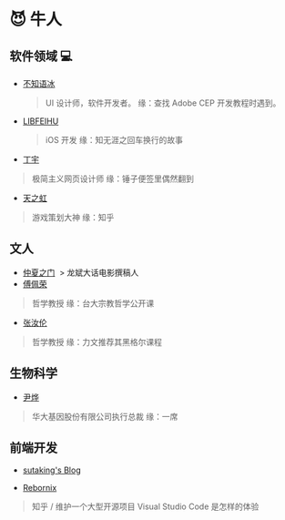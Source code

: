 # 😈 牛人

## 软件领域 💻
- [不知语冰](http://nullice.com/about/) 
  > UI 设计师，软件开发者。
  > 缘：查找 Adobe CEP 开发教程时遇到。
- [LIBFEIHU](http://feihu.me/about/)
  > iOS 开发
  > 缘：知无涯之回车换行的故事
- [丁宇](http://dingyu.me/)
> 极简主义网页设计师
> 缘：锤子便签里偶然翻到
- [天之虹](http://blog.sina.com.cn/u/1224467617)
> 游戏策划大神
> 缘：知乎

## 文人
 - [仲夏之门](https://www.douban.com/people/78548715/)
  > 龙斌大话电影撰稿人
- [傅佩荣](https://zh.wikipedia.org/wiki/%E5%82%85%E4%BD%A9%E6%A6%AE)
> 哲学教授
> 缘：台大宗教哲学公开课
- [张汝伦](http://baike.baidu.com/item/%E5%BC%A0%E6%B1%9D%E4%BC%A6/4945241)
> 哲学教授
> 缘：力文推荐其黑格尔课程

## 生物科学
 - [尹烨](http://baike.baidu.com/item/%E5%B0%B9%E7%83%A8)
  > 华大基因股份有限公司执行总裁
  > 缘：一席

## 前端开发
- [sutaking's Blog](http://njfeng.com/#blog)
>
- [Rebornix](https://rebornix.com/)
> 知乎 / 维护一个大型开源项目 Visual Studio Code 是怎样的体验

